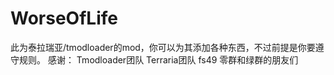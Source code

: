 # WorseOfLife
此为泰拉瑞亚/tmodloader的mod，你可以为其添加各种东西，不过前提是你要遵守规则。
感谢：
Tmodloader团队
Terraria团队
fs49
零群和绿群的朋友们

